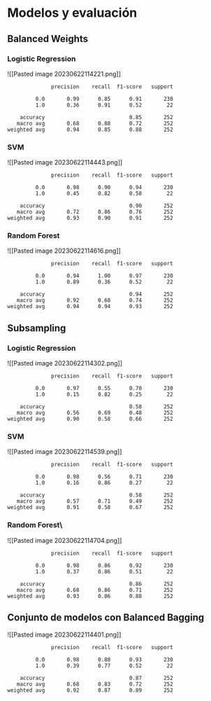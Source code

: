 # Modelos y evaluación

## Balanced Weights

### Logistic Regression

![[Pasted image 20230622114221.png]]

```
              precision    recall  f1-score   support

         0.0       0.99      0.85      0.91       230
         1.0       0.36      0.91      0.52        22

    accuracy                           0.85       252
   macro avg       0.68      0.88      0.72       252
weighted avg       0.94      0.85      0.88       252
```

### SVM

![[Pasted image 20230622114443.png]]

```
              precision    recall  f1-score   support

         0.0       0.98      0.90      0.94       230
         1.0       0.45      0.82      0.58        22

    accuracy                           0.90       252
   macro avg       0.72      0.86      0.76       252
weighted avg       0.93      0.90      0.91       252
```

### Random Forest

![[Pasted image 20230622114616.png]]

```
              precision    recall  f1-score   support

         0.0       0.94      1.00      0.97       230
         1.0       0.89      0.36      0.52        22

    accuracy                           0.94       252
   macro avg       0.92      0.68      0.74       252
weighted avg       0.94      0.94      0.93       252
```

## Subsampling

### Logistic Regression

![[Pasted image 20230622114302.png]]

```
              precision    recall  f1-score   support

         0.0       0.97      0.55      0.70       230
         1.0       0.15      0.82      0.25        22

    accuracy                           0.58       252
   macro avg       0.56      0.69      0.48       252
weighted avg       0.90      0.58      0.66       252
```

### SVM

![[Pasted image 20230622114539.png]]

```
              precision    recall  f1-score   support

         0.0       0.98      0.56      0.71       230
         1.0       0.16      0.86      0.27        22

    accuracy                           0.58       252
   macro avg       0.57      0.71      0.49       252
weighted avg       0.91      0.58      0.67       252
```

### Random Forest\

![[Pasted image 20230622114704.png]]

```
              precision    recall  f1-score   support

         0.0       0.98      0.86      0.92       230
         1.0       0.37      0.86      0.51        22

    accuracy                           0.86       252
   macro avg       0.68      0.86      0.71       252
weighted avg       0.93      0.86      0.88       252
```

## Conjunto de modelos con Balanced Bagging

![[Pasted image 20230622114401.png]]

```
              precision    recall  f1-score   support

         0.0       0.98      0.88      0.93       230
         1.0       0.39      0.77      0.52        22

    accuracy                           0.87       252
   macro avg       0.68      0.83      0.72       252
weighted avg       0.92      0.87      0.89       252
```

